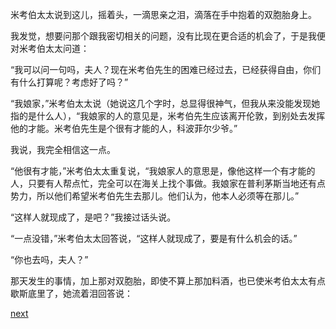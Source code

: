 
米考伯太太说到这儿，摇着头，一滴思亲之泪，滴落在手中抱着的双胞胎身上。

我发觉，想要问那个跟我密切相关的问题，没有比现在更合适的机会了，于是我便对米考伯太太问道：

“我可以问一句吗，夫人？现在米考伯先生的困难已经过去，已经获得自由，你们有什么打算呢？考虑好了吗？”

“我娘家，”米考伯太太说（她说这几个字时，总显得很神气，但我从来没能发现她指的是什么人），“我娘家的人的意见是，米考伯先生应该离开伦敦，到别处去发挥他的才能。米考伯先生是个很有才能的人，科波菲尔少爷。”

我说，我完全相信这一点。

“他很有才能，”米考伯太太重复说，“我娘家人的意思是，像他这样一个有才能的人，只要有人帮点忙，完全可以在海关上找个事做。我娘家在普利茅斯当地还有点势力，所以他们希望米考伯先生去那儿。他们认为，他本人必须等在那儿。”

“这样人就现成了，是吧？”我接过话头说。

“一点没错，”米考伯太太回答说，“这样人就现成了，要是有什么机会的话。”

“你也去吗，夫人？”

那天发生的事情，加上那对双胞胎，即使不算上那加料酒，也已使米考伯太太有点歇斯底里了，她流着泪回答说：

[next](page162)